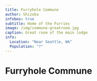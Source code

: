 ```yaml
---
title: Furryhole Commune
author: Shizuka
infobox: true
subtitle: Home of the Furries
image: /img/commune-greatroom.jpg
caption: Great room of the main lodge
info:
  Location: "Near Seattle, WA"
  Population: "?"
---
```


# Furryhole Commune

